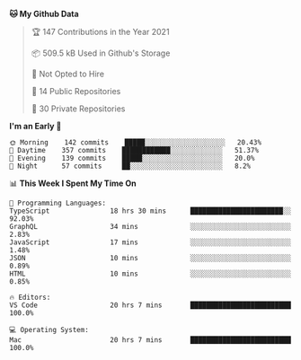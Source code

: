 <!--START_SECTION:waka-->
**🐱 My Github Data** 

> 🏆 147 Contributions in the Year 2021
 > 
> 📦 509.5 kB Used in Github's Storage 
 > 
> 🚫 Not Opted to Hire
 > 
> 📜 14 Public Repositories 
 > 
> 🔑 30 Private Repositories  
 > 
**I'm an Early 🐤** 

```text
🌞 Morning    142 commits    █████░░░░░░░░░░░░░░░░░░░░   20.43% 
🌆 Daytime    357 commits    ████████████░░░░░░░░░░░░░   51.37% 
🌃 Evening    139 commits    █████░░░░░░░░░░░░░░░░░░░░   20.0% 
🌙 Night      57 commits     ██░░░░░░░░░░░░░░░░░░░░░░░   8.2%

```


📊 **This Week I Spent My Time On** 

```text
💬 Programming Languages: 
TypeScript               18 hrs 30 mins      ███████████████████████░░   92.03% 
GraphQL                  34 mins             ░░░░░░░░░░░░░░░░░░░░░░░░░   2.83% 
JavaScript               17 mins             ░░░░░░░░░░░░░░░░░░░░░░░░░   1.48% 
JSON                     10 mins             ░░░░░░░░░░░░░░░░░░░░░░░░░   0.89% 
HTML                     10 mins             ░░░░░░░░░░░░░░░░░░░░░░░░░   0.85%

🔥 Editors: 
VS Code                  20 hrs 7 mins       █████████████████████████   100.0%

💻 Operating System: 
Mac                      20 hrs 7 mins       █████████████████████████   100.0%

```


<!--END_SECTION:waka-->

